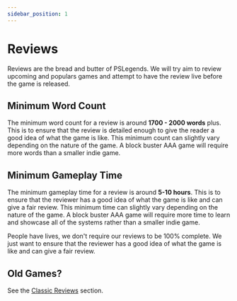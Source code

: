 ```yaml
---
sidebar_position: 1
---
```


# Reviews

Reviews are the bread and butter of PSLegends. We will try aim to review upcoming and populars games and attempt to have the review live before the game is released.

## Minimum Word Count 

The minimum word count for a review is around **1700 - 2000 words** plus. This is to ensure that the review is detailed enough to give the reader a good idea of what the game is like. This minimum count can slightly vary depending on the nature of the game. A block buster AAA game will require more words than a smaller indie game.

## Minimum Gameplay Time

The minimum gameplay time for a review is around **5-10 hours**. This is to ensure that the reviewer has a good idea of what the game is like and can give a fair review. This minimum time can slightly vary depending on the nature of the game. A block buster AAA game will require more time to learn and showcase all of the systems rather than a smaller indie game.

People have lives, we don't require our reviews to be 100% complete. We just want to ensure that the reviewer has a good idea of what the game is like and can give a fair review.

## Old Games?

See the [Classic Reviews](/types/reviews-classic) section.